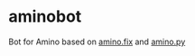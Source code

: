 # aminobot
Bot for Amino based on [amino.fix](https://pypi.org/project/amino.fix/) and [amino.py](https://github.com/Slimakoi/Amino.py)


